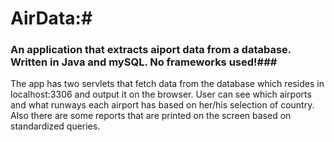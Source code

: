 # AirData:#
### An application that extracts aiport data from a database. Written in __Java__ and __mySQL__. No frameworks used!###
The app has two servlets that fetch data from the database which resides in localhost:3306 and output it on the browser. User can see which airports and what runways each airport has based on her/his selection of country. Also there are some  reports that are printed on the screen based on standardized queries.
